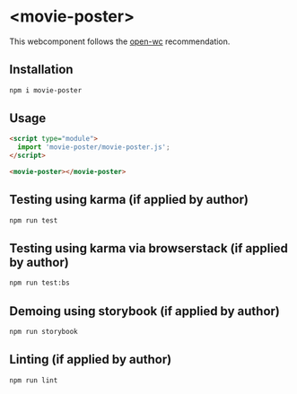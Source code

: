# \<movie-poster>

This webcomponent follows the [open-wc](https://github.com/open-wc/open-wc) recommendation.

## Installation

```bash
npm i movie-poster
```

## Usage

```html
<script type="module">
  import 'movie-poster/movie-poster.js';
</script>

<movie-poster></movie-poster>
```

## Testing using karma (if applied by author)

```bash
npm run test
```

## Testing using karma via browserstack (if applied by author)

```bash
npm run test:bs
```

## Demoing using storybook (if applied by author)

```bash
npm run storybook
```

## Linting (if applied by author)

```bash
npm run lint
```
